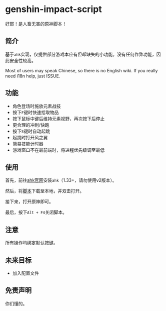 # genshin-impact-script

好耶！是人畜无害的原神脚本！

## 简介

基于`ahk`实现，仅提供部分游戏本应有但却缺失的小功能。没有任何作弊功能，因此安全性较高。

Most of users may speak Chinese, so there is no English wiki. If you really need i18n help, just ISSUE.

## 功能

- 角色登场时施放元素战技
- 按下`F`键时快速拾取物品
- 按下鼠标中键后维持元素视野，再次按下后停止
- 更合理的冲刺/快跑
- 按下`S`键时自动起跳
- 起跳时打开风之翼
- 简易技能计时器
- 游戏窗口不在最前端时，将进程优先级调至最低

## 使用

首先，前往[ahk官网](https://www.autohotkey.com/)安装`ahk`（1.33+，请勿使用v2版本）。

然后，将[脚本](./source/index.ahk)下载至本地，并双击打开。

接下来，打开原神即可。

最后，按下`Alt + F4`关闭脚本。

## 注意

所有操作均绑定默认按键。

## 未来目标

- 加入配置文件

## 免责声明

你们懂的。